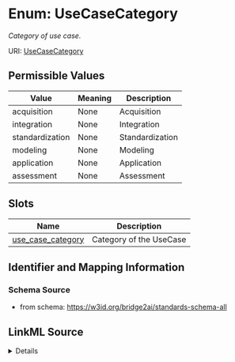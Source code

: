 # Enum: UseCaseCategory




_Category of use case._



URI: [UseCaseCategory](UseCaseCategory.md)

## Permissible Values

| Value | Meaning | Description |
| --- | --- | --- |
| acquisition | None | Acquisition |
| integration | None | Integration |
| standardization | None | Standardization |
| modeling | None | Modeling |
| application | None | Application |
| assessment | None | Assessment |




## Slots

| Name | Description |
| ---  | --- |
| [use_case_category](use_case_category.md) | Category of the UseCase |






## Identifier and Mapping Information







### Schema Source


* from schema: https://w3id.org/bridge2ai/standards-schema-all






## LinkML Source

<details>
```yaml
name: UseCaseCategory
description: Category of use case.
from_schema: https://w3id.org/bridge2ai/standards-schema-all
rank: 1000
permissible_values:
  acquisition:
    text: acquisition
    description: Acquisition
  integration:
    text: integration
    description: Integration
  standardization:
    text: standardization
    description: Standardization
  modeling:
    text: modeling
    description: Modeling
  application:
    text: application
    description: Application
  assessment:
    text: assessment
    description: Assessment

```
</details>
